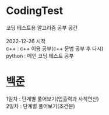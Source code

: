 # CodingTest
코딩 테스트용 알고리즘 공부 공간 <br><br>
2022-12-26 시작 <br>
c++ : c++ 이용 공부(c++ 문법 공부 후 다시) <br>
python : 메인 코딩 테스트 공부
# [백준](https://www.acmicpc.net/)
1일차 : 단계별 풀어보기(입출력과 사칙연산)<br>
2일차 : 단계별 풀어보기(조건문)<br>
